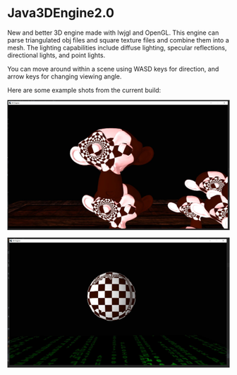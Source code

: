 # Java3DEngine2.0

New and better 3D engine made with lwjgl and OpenGL. This engine can parse triangulated obj files and square texture
files and combine them into a mesh. The lighting capabilities include diffuse lighting, specular reflections, directional lights,
and point lights. 

You can move around within a scene using WASD keys for direction, and arrow keys for changing viewing angle. 

Here are some example shots from the current build:

![Image of Suzanne from Blender](https://github.com/EsteBran/Java3DEngine2.0/blob/master/res/Capture.JPG)

![Image of a UV sphere. UV mapping supported but wasn't used in this model. ](https://github.com/EsteBran/Java3DEngine2.0/blob/master/res/Capture2.JPG)
